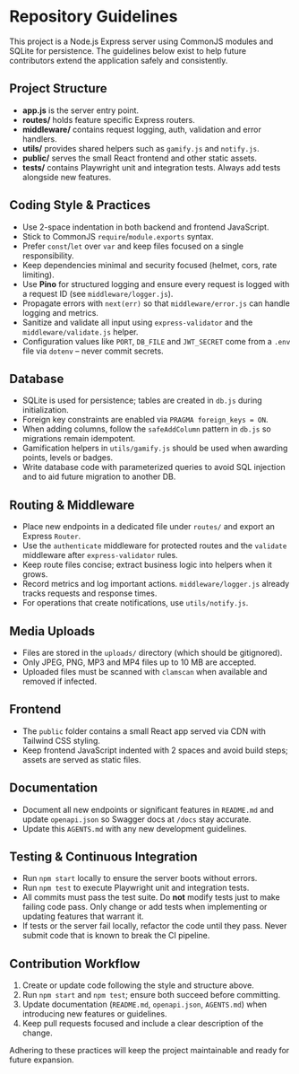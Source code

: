 # Repository Guidelines

This project is a Node.js Express server using CommonJS modules and SQLite for persistence. The guidelines below exist to help future contributors extend the application safely and consistently.

## Project Structure
- **app.js** is the server entry point.
- **routes/** holds feature specific Express routers.
- **middleware/** contains request logging, auth, validation and error handlers.
- **utils/** provides shared helpers such as `gamify.js` and `notify.js`.
- **public/** serves the small React frontend and other static assets.
- **tests/** contains Playwright unit and integration tests. Always add tests alongside new features.

## Coding Style & Practices
- Use 2-space indentation in both backend and frontend JavaScript.
- Stick to CommonJS `require`/`module.exports` syntax.
- Prefer `const`/`let` over `var` and keep files focused on a single responsibility.
- Keep dependencies minimal and security focused (helmet, cors, rate limiting).
- Use **Pino** for structured logging and ensure every request is logged with a request ID (see `middleware/logger.js`).
- Propagate errors with `next(err)` so that `middleware/error.js` can handle logging and metrics.
- Sanitize and validate all input using `express-validator` and the `middleware/validate.js` helper.
- Configuration values like `PORT`, `DB_FILE` and `JWT_SECRET` come from a `.env` file via `dotenv` – never commit secrets.

## Database
- SQLite is used for persistence; tables are created in `db.js` during initialization.
- Foreign key constraints are enabled via `PRAGMA foreign_keys = ON`.
- When adding columns, follow the `safeAddColumn` pattern in `db.js` so migrations remain idempotent.
- Gamification helpers in `utils/gamify.js` should be used when awarding points, levels or badges.
- Write database code with parameterized queries to avoid SQL injection and to aid future migration to another DB.

## Routing & Middleware
- Place new endpoints in a dedicated file under `routes/` and export an Express `Router`.
- Use the `authenticate` middleware for protected routes and the `validate` middleware after `express-validator` rules.
- Keep route files concise; extract business logic into helpers when it grows.
- Record metrics and log important actions. `middleware/logger.js` already tracks requests and response times.
- For operations that create notifications, use `utils/notify.js`.

## Media Uploads
- Files are stored in the `uploads/` directory (which should be gitignored).
- Only JPEG, PNG, MP3 and MP4 files up to 10 MB are accepted.
- Uploaded files must be scanned with `clamscan` when available and removed if infected.

## Frontend
- The `public` folder contains a small React app served via CDN with Tailwind CSS styling.
- Keep frontend JavaScript indented with 2 spaces and avoid build steps; assets are served as static files.

## Documentation
- Document all new endpoints or significant features in `README.md` and update `openapi.json` so Swagger docs at `/docs` stay accurate.
- Update this `AGENTS.md` with any new development guidelines.

## Testing & Continuous Integration
- Run `npm start` locally to ensure the server boots without errors.
- Run `npm test` to execute Playwright unit and integration tests.
- All commits must pass the test suite. Do **not** modify tests just to make failing code pass. Only change or add tests when implementing or updating features that warrant it.
- If tests or the server fail locally, refactor the code until they pass. Never submit code that is known to break the CI pipeline.

## Contribution Workflow
1. Create or update code following the style and structure above.
2. Run `npm start` and `npm test`; ensure both succeed before committing.
3. Update documentation (`README.md`, `openapi.json`, `AGENTS.md`) when introducing new features or guidelines.
4. Keep pull requests focused and include a clear description of the change.

Adhering to these practices will keep the project maintainable and ready for future expansion.
